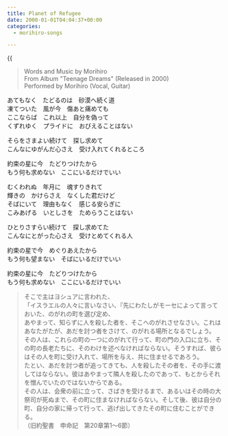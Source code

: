 ```yaml
---
title: Planet of Refugee
date: 2000-01-01T04:04:37+00:00
categories:
  - morihiro-songs

---
```


<!--more-->

{{<audio planet-of-refugee>}}

> Words and Music by Morihiro  
> From Album "Teenage Dreams" (Released in 2000)  
> Performed by Morihiro (Vocal, Guitar)

あてもなく　たどるのは　砂漠へ続く道  
凍てついた　風が今　傷あと痛めても  
ここならば　これ以上　自分を偽って  
くずれゆく　プライドに　おびえることはない

そらをさまよい続けて　探し求めて  
こんなにゆがんだ心さえ　受け入れてくれるところ

約束の星に今　たどりつけたから  
もう何も求めない　ここにいるだけでいい

むくわれぬ　年月に　魂すりきれて  
輝きの　かけらさえ　なくした君だけど  
そばにいて　理由もなく　感じる安らぎに  
こみあげる　いとしさを　ためらうことはない

ひとりさすらい続けて　探し求めてた  
こんなにとがった心さえ　受けとめてくれる人

約束の星で今　めぐりあえたから  
もう何も望まない　そばにいるだけでいい

約束の星に今　たどりつけたから  
もう何も求めない　ここにいるだけでいい

>そこで主はヨシュアに言われた、  
>「イスラエルの人々に言いなさい、『先にわたしがモーセによって言っておいた、のがれの町を選び定め、  
>あやまって、知らずに人を殺した者を、そこへのがれさせなさい。これはあなたがたが、あだを討つ者をさけて、のがれる場所となるでしょう。  
>その人は、これらの町の一つにのがれて行って、町の門の入口に立ち、その町の長老たちに、そのわけを述べなければならない。そうすれば、彼らはその人を町に受け入れて、場所を与え、共に住ませるであろう。  
>たとい、あだを討つ者が追ってきても、人を殺したその者を、その手に渡してはならない。彼はあやまって隣人を殺したのであって、もとからそれを憎んでいたのではないからである。  
>その人は、会衆の前に立って、さばきを受けるまで、あるいはその時の大祭司が死ぬまで、その町に住まなければならない。そして後、彼は自分の町、自分の家に帰って行って、逃げ出してきたその町に住むことができる。  
>（旧約聖書　申命記　第20章第1～6節）
